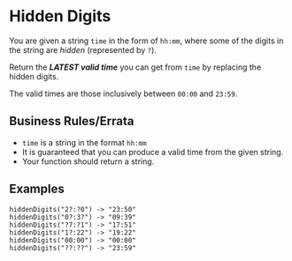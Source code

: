# Hidden Digits

You are given a string `time` in the form of `hh:mm`, where some of the digits in the string are _hidden_ (represented by `?`).

Return the _**LATEST valid time**_ you can get from `time` by replacing the hidden digits.

The valid times are those inclusively between `00:00` and `23:59`.

## Business Rules/Errata

- `time` is a string in the format `hh:mm`
- It is guaranteed that you can produce a valid time from the given string.
- Your function should return a string.

## Examples

```
hiddenDigits("2?:?0") -> "23:50"
hiddenDigits("0?:3?") -> "09:39"
hiddenDigits("?7:?1") -> "17:51"
hiddenDigits("1?:22") -> "19:22"
hiddenDigits("00:00") -> "00:00"
hiddenDigits("??:??") -> "23:59"
```
